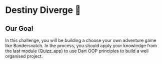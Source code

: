 # Destiny Diverge 🤔

## Our Goal

In this challenge, you will be building a choose your own adventure game like Bandersnatch. In the process, you should apply your knowledge from the last module (Quizz_app) to use Dart OOP principles to build a well organised project.
